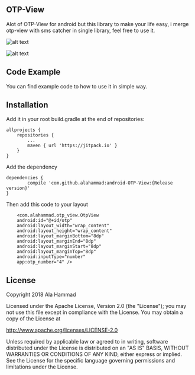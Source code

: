 ## OTP-View
Alot of OTP-View for android but this library to make your life easy, i merge otp-view with sms catcher in single library, feel free to use it.

![alt text](https://raw.githubusercontent.com/alahammad/android-OTP-View/master/screenshots/otp.png)

![alt text](https://raw.githubusercontent.com/alahammad/android-OTP-View/master/screenshots/smscatcher.png)

## Code Example
You can find example code to how to use it in simple way.

## Installation
Add it in your root build.gradle at the end of repositories:

	allprojects {
		repositories {
			...
			maven { url 'https://jitpack.io' }
		}
	}

Add the dependency

	dependencies {
	        compile 'com.github.alahammad:android-OTP-View:{Release version}'
	}

Then add this code to your layout

        <com.alahammad.otp_view.OtpView
        android:id="@+id/otp"
        android:layout_width="wrap_content"
        android:layout_height="wrap_content"
        android:layout_marginBottom="8dp"
        android:layout_marginEnd="8dp"
        android:layout_marginStart="8dp"
        android:layout_marginTop="8dp"
        android:inputType="number"
        app:otp_number="4" />

## License
Copyright 2018 Ala Hammad

Licensed under the Apache License, Version 2.0 (the "License");
you may not use this file except in compliance with the License.
You may obtain a copy of the License at

   http://www.apache.org/licenses/LICENSE-2.0

Unless required by applicable law or agreed to in writing, software
distributed under the License is distributed on an "AS IS" BASIS,
WITHOUT WARRANTIES OR CONDITIONS OF ANY KIND, either express or implied.
See the License for the specific language governing permissions and
limitations under the License.
